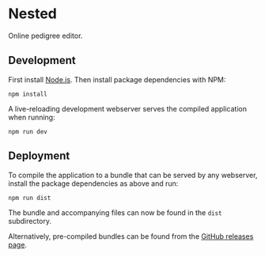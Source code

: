 Nested
======

Online pedigree editor.


Development
-----------

First install [Node.js](https://nodejs.org/). Then install package
dependencies with NPM:

    npm install

A live-reloading development webserver serves the compiled application when
running:

    npm run dev


Deployment
----------

To compile the application to a bundle that can be served by any webserver,
install the package dependencies as above and run:

    npm run dist

The bundle and accompanying files can now be found in the `dist`
subdirectory.

Alternatively, pre-compiled bundles can be found from the
[GitHub releases page](https://github.com/lumc-nested/nested-website/releases).
